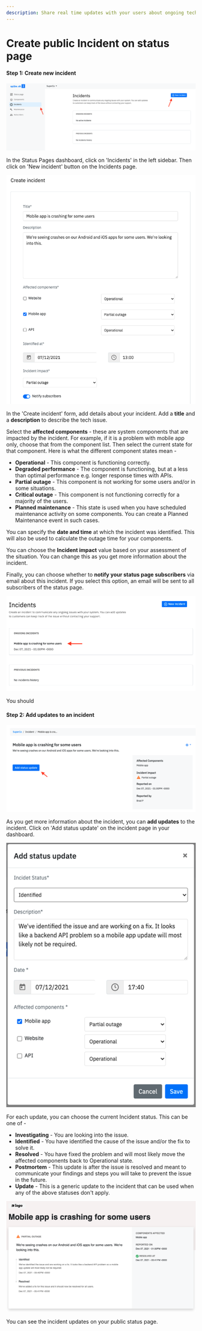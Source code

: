 ```yaml
---
description: Share real time updates with your users about ongoing tech incidents.
---
```


# Create public Incident on status page

#### Step 1: Create new incident

![](<../.gitbook/assets/create incident 1.png>)

In the Status Pages dashboard, click on 'Incidents' in the left sidebar. Then click on 'New incident' button on the Incidents page.

![](<../.gitbook/assets/create incident 2.png>)

In the 'Create incident' form, add details about your incident. Add a **title** and a **description** to describe the tech issue.&#x20;

Select the **affected components** - these are system components that are impacted by the incident. For example, if it is a problem with mobile app only, choose that from the component list. Then select the current state for that component. Here is what the different component states mean -&#x20;

* **Operational** - This component is functioning correctly.&#x20;
* **Degraded performance** - The component is functioning, but at a less than optimal performance e.g. longer response times with APIs.&#x20;
* **Partial outage** - This component is not working for some users and/or in some situations.&#x20;
* **Critical outage** - This component is not functioning correctly for a majority of the users.&#x20;
* **Planned maintenance** - This state is used when you have scheduled maintenance activity on some components. You can create a Planned Maintenance event in such cases.

You can specify the **date and time** at which the incident was identified. This will also be used to calculate the outage time for your components.&#x20;

You can choose the **Incident impact** value based on your assessment of the situation. You can change this as you get more information about the incident.

Finally, you can choose whether to **notify your status page subscribers** via email about this incident. If you select this option, an email will be sent to all subscribers of the status page.

![](<../.gitbook/assets/create incident 3.png>)

You should&#x20;



#### Step 2: Add updates to an incident

![](<../.gitbook/assets/create incident 4.png>)

As you get more information about the incident, you can **add updates** to the incident. Click on 'Add status update' on the incident page in your dashboard.

![](<../.gitbook/assets/create incident 5.png>)

For each update, you can choose the current Incident status. This can be one of -

* **Investigating** - You are looking into the issue.
* **Identified** - You have identified the cause of the issue and/or the fix to solve it.&#x20;
* **Resolved** - You have fixed the problem and will most likely move the affected components back to Operational state.
* **Postmortem** - This update is after the issue is resolved and meant to communicate your findings and steps you will take to prevent the issue in the future.
* **Update** - This is a generic update to the incident that can be used when any of the above statuses don't apply.

![](<../.gitbook/assets/create incident 6.png>)

You can see the incident updates on your public status page.&#x20;
